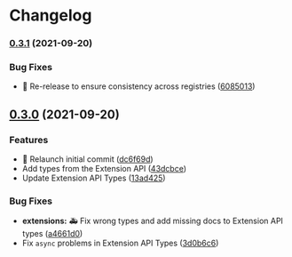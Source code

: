 # Changelog

### [0.3.1](https://www.github.com/server-state/types/compare/v0.3.0...v0.3.1) (2021-09-20)


### Bug Fixes

* :bookmark: Re-release to ensure consistency across registries ([6085013](https://www.github.com/server-state/types/commit/6085013130100ba9091661a204b02e8ce45087ff))

## [0.3.0](https://www.github.com/server-state/types/compare/v0.2.0...v0.3.0) (2021-09-20)


### Features

* :tada: Relaunch initial commit ([dc6f69d](https://www.github.com/server-state/types/commit/dc6f69d7582f38a3ad1f77b67e073b116cc45f08))
* Add types from the Extension API ([43dcbce](https://www.github.com/server-state/types/commit/43dcbcec9c46d4c252cdd75a319e07f16d52ea72))
* Update Extension API Types ([13ad425](https://www.github.com/server-state/types/commit/13ad4253b19b403c0e8e4282848f03472a6068ba))


### Bug Fixes

* **extensions:** :ambulance: Fix wrong types and add missing docs to Extension API types ([a4661d0](https://www.github.com/server-state/types/commit/a4661d0e41bd90553676b648550f80c0ee2704a9))
* Fix `async` problems in Extension API Types ([3d0b6c6](https://www.github.com/server-state/types/commit/3d0b6c6dfe93b034a5f7cbafaeee800582505455))
